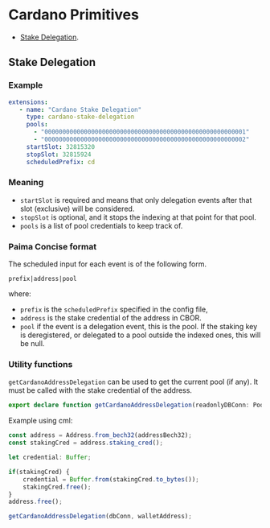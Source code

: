 # Cardano Primitives

- [Stake Delegation](#stake-delegation).

## Stake Delegation

### Example

```yaml
extensions:
   - name: "Cardano Stake Delegation"
     type: cardano-stake-delegation
     pools: 
       - "00000000000000000000000000000000000000000000000000000001"
       - "00000000000000000000000000000000000000000000000000000002"
     startSlot: 32815320
     stopSlot: 32815924
     scheduledPrefix: cd
```

### Meaning

- `startSlot` is required and means that only delegation events after that slot (exclusive) will be considered.
- `stopSlot` is optional, and it stops the indexing at that point for that pool.
- `pools` is a list of pool credentials to keep track of.


### Paima Concise format

The scheduled input for each event is of the following form.

```
prefix|address|pool
```

where:

- `prefix` is the `scheduledPrefix` specified in the config file,
- `address` is the stake credential of the address in CBOR.
- `pool` if the event is a delegation event, this is the pool. If the staking key is deregistered, or delegated to a pool outside the indexed ones, this will be null.

### Utility functions

`getCardanoAddressDelegation` can be used to get the current pool (if any). It must be called with the stake credential of the address.

```ts
export declare function getCardanoAddressDelegation(readonlyDBConn: Pool, address: string): Promise<string | null>;
```

Example using cml:

```ts
const address = Address.from_bech32(addressBech32);
const stakingCred = address.staking_cred();

let credential: Buffer;

if(stakingCred) {
    credential = Buffer.from(stakingCred.to_bytes());
    stakingCred.free();
}
address.free();

getCardanoAddressDelegation(dbConn, walletAddress);
```
